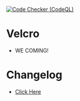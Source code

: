[![Code Checker (CodeQL)](https://github.com/erqewee/wyvern/actions/workflows/codeql.yml/badge.svg)](https://github.com/erqewee/wyvern/actions/workflows/codeql.yml)

# Velcro
- WE COMING!

# Changelog
- [Click Here](https://github.com/erqewee/wyvern/blob/master/CHANGELOG.md)
